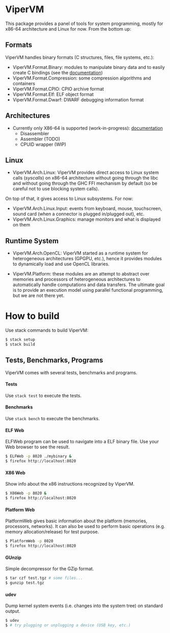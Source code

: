 # ViperVM

This package provides a panel of tools for system programming, mostly for
x86-64 architecture and Linux for now. From the bottom up:

## Formats

ViperVM handles binary formats (C structures, files, file systems, etc.):

* ViperVM.Format.Binary: modules to manipulate binary data and to easily create
  C bindings (see the [documentation](doc/manual/binary.md))
* ViperVM.Format.Compression: some compression algorithms and containers
* ViperVM.Format.CPIO: CPIO archive format
* ViperVM.Format.Elf: ELF object format
* ViperVM.Format.Dwarf: DWARF debugging information format

## Architectures

* Currently only X86-64 is supported (work-in-progress):
  [documentation](doc/manual/x86.md)
   * Disassembler
   * Assembler (TODO)
   * CPUID wrapper (WIP)

## Linux

* ViperVM.Arch.Linux: ViperVM provides direct access to Linux system calls
  (*syscalls*) on x86-64 architecture without going through the libc and
  without going through the GHC FFI mechanism by default (so be careful not to
  use blocking system calls).

On top of that, it gives access to Linux subsystems. For now:

* ViperVM.Arch.Linux.Input: events from keyboard, mouse, touchscreen, sound
  card (when a connector is plugged in/plugged out), etc.
* ViperVM.Arch.Linux.Graphics: manage monitors and what is displayed on them

## Runtime System

* ViperVM.Arch.OpenCL: ViperVM started as a runtime system for heterogeneous
  architectures (GPGPU, etc.), hence it provides modules to dynamically load
  and use OpenCL libraries.

* ViperVM.Platform: these modules are an attempt to abstract over memories and
  processors of heterogeneous architectures to automatically handle
  computations and data transfers. The ultimate goal is to provide an execution
  model using parallel functional programming, but we are not there yet.

# How to build

Use stack commands to build ViperVM:

```bash
$ stack setup
$ stack build
```

## Tests, Benchmarks, Programs

ViperVM comes with several tests, benchmarks and programs.

#### Tests

Use ``stack test`` to execute the tests.

#### Benchmarks

Use ``stack bench`` to execute the benchmarks.

#### ELF Web

ELFWeb program can be used to navigate into a ELF binary file. Use your Web
browser to see the result.

```bash
$ ELFWeb -p 8020 ./mybinary &
$ firefox http://localhost:8020
```

#### X86 Web

Show info about the x86 instructions recognized by ViperVM.

```bash
$ X86Web -p 8020 &
$ firefox http://localhost:8020
```

#### Platform Web

PlatformWeb gives basic information about the platform (memories, processors,
networks). It can also be used to perform basic operations (e.g. memory
allocation/release) for test purpose.

```bash
$ PlatformWeb -p 8020
$ firefox http://localhost:8020
```

#### GUnzip

Simple decompressor for the GZip format.

```bash
$ tar czf test.tgz # some files...
$ gunzip test.tgz
```


#### udev

Dump kernel system events (i.e. changes into the system tree) on standard output.

```bash
$ udev
$ # try plugging or unplugging a device (USB key, etc.)
```
